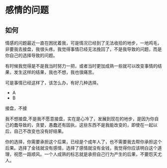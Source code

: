 # 感情的问题

## 如何

情感的问题最近一直在困扰着我，可是情况已经到了无法收拾的地步，一地鸡毛，非要我去接盘，我很头疼。我觉得事情已经无法挽回了，不是我导致的问题，而是你自己的选择导致的问题。

有时候我觉得是不是我当时努力一把，或者当时更加成熟一些就可以改变事情的结果，发生这样的结果，我也不想，我也很痛苦。

可是事情已经这样了，该怎么办，有好几种选择。

- A
- B

接盘，不接

我不想接盘,不是我不愿意接盘，实在是心冷了，发展到现在的地步，是因为你自己的蠢导致的，贪婪，愚蠢还有固执，这些东西不是我能改变的，即使在一起以后，自己不改变也没有好结果。

你的选择，你需要承担这个后果，已经是个成年人了，也不需要我去帮你承担这个后果。选择了金钱就没有感情，选择了感情就没有金钱，我觉得你应该明白这个道理，祝愿一路顺风。一个人成熟的标志就是承担自己行为产生的后果，不要怨天尤人。

